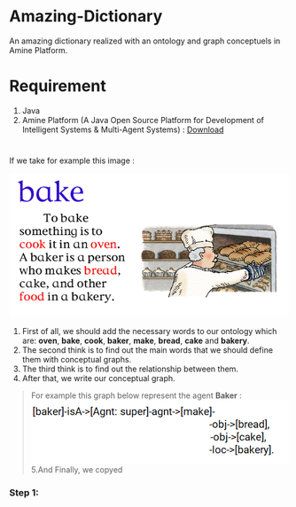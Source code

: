 # Amazing-Dictionary
An amazing dictionary realized with an ontology and graph conceptuels in Amine Platform.

# Requirement
1. Java 
2. Amine Platform (A Java Open Source Platform for Development of Intelligent Systems & Multi-Agent Systems) : [Download](https://sourceforge.net/projects/amine-platform/)

# 

If we take for example this image :

![Image 1: Bake](Images/image1.png)

1. First of all, we should add the necessary words to our ontology which are: **oven**, **bake**, **cook**, **baker**, **make**, **bread**, **cake** and **bakery**.
2. The second think is to find out the main words that we should define them with conceptual graphs. 
3. The third think is to find out the relationship between them.
4. After that, we write our conceptual graph.
>For example this graph below represent the agent **Baker** :
>![Baker conceptual graph](graphExample.png)
5.And Finally, we copyed

### Step 1:


